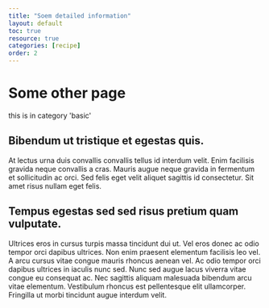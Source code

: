 ```yaml
---
title: "Soem detailed information"
layout: default
toc: true
resource: true
categories: [recipe]
order: 2
---
```

# Some other page
this is in category 'basic'

## Bibendum ut tristique et egestas quis. 
At lectus urna duis convallis convallis tellus id interdum velit. Enim facilisis gravida neque convallis a cras. 
Mauris augue neque gravida in fermentum et sollicitudin ac orci. Sed felis eget velit aliquet sagittis id consectetur. 
Sit amet risus nullam eget felis. 
## Tempus egestas sed sed risus pretium quam vulputate. 
Ultrices eros in cursus turpis massa tincidunt dui ut. Vel eros donec ac odio tempor orci dapibus ultrices. 
Non enim praesent elementum facilisis leo vel. A arcu cursus vitae congue mauris rhoncus aenean vel. 
Ac odio tempor orci dapibus ultrices in iaculis nunc sed. Nunc sed augue lacus viverra vitae congue eu consequat ac. 
Nec sagittis aliquam malesuada bibendum arcu vitae elementum. Vestibulum rhoncus est pellentesque elit ullamcorper. 
Fringilla ut morbi tincidunt augue interdum velit.
